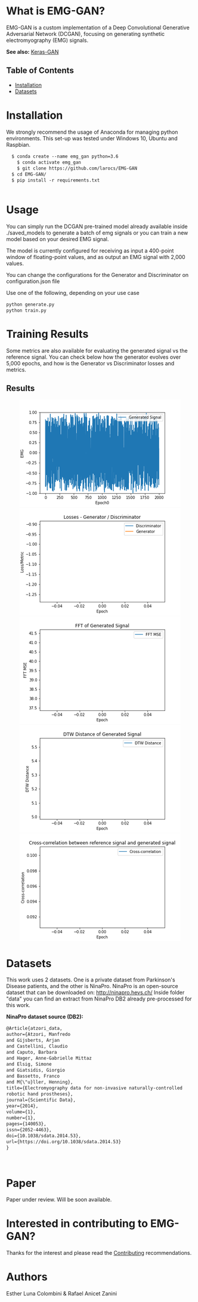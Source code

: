 # What is EMG-GAN?
EMG-GAN is a custom implementation of a Deep Convolutional Generative Adversarial Network (DCGAN), focusing on generating synthetic electromyography (EMG) signals.

<b>See also:</b> [Keras-GAN](https://github.com/eriklindernoren/Keras-GAN/)

## Table of Contents
  * [Installation](#installation)
  * [Datasets](#datasets)

# Installation
We strongly recommend the usage of Anaconda for managing python environments. 
This set-up was tested under Windows 10, Ubuntu and Raspbian.
```
  $ conda create --name emg_gan python=3.6
	$ conda activate emg_gan
	$ git clone https://github.com/larocs/EMG-GAN
  $ cd EMG-GAN/
  $ pip install -r requirements.txt
	
```
	
# Usage
You can simply run the DCGAN pre-trained model already available inside ./saved_models to generate a batch of emg signals or you can train a new model based on your desired EMG signal.

The model is currently configured for receiving as input a 400-point window of floating-point values, and as output an EMG signal with 2,000 values.

You can change the configurations for the Generator and Discriminator on configuration.json file

Use one of the following, depending on your use case
```
python generate.py
python train.py

```

# Training Results
Some metrics are also available for evaluating the generated signal vs the reference signal. You can check below how the generator evolves over 5,000 epochs, and how is the Generator vs Discriminator losses and metrics.

## Results

<div align='center'>
<img src = 'figures/generation.gif' height="288px" width="432px">
</div>
<div align = 'center'>
<a href = 'figures/losses.gif'><img src = 'figures/losses.gif'  height="288px" width="432px"></a>
<a href = 'figures/fft.gif'><img src = 'figures/fft.gif'  height="288px" width="432px"></a>
<br>
<a href = 'figures/dtw.gif'><img src = 'figures/dtw.gif'  height="288px" width="432px"></a>
<a href = 'figures/cross.gif'><img src = 'figures/cross.gif'  height="288px" width="432px"></a>
</div>

# Datasets
This work uses 2 datasets. One is a private dataset from Parkinson's Disease patients, and the other is NinaPro.
NinaPro is an open-source dataset that can be downloaded on: http://ninapro.hevs.ch/
Inside folder "data" you can find an extract from NinaPro DB2 already pre-processed for this work.

**NinaPro dataset source (DB2):**
```
@Article{atzori_data,
author={Atzori, Manfredo
and Gijsberts, Arjan
and Castellini, Claudio
and Caputo, Barbara
and Hager, Anne-Gabrielle Mittaz
and Elsig, Simone
and Giatsidis, Giorgio
and Bassetto, Franco
and M{\"u}ller, Henning},
title={Electromyography data for non-invasive naturally-controlled robotic hand prostheses},
journal={Scientific Data},
year={2014},
volume={1},
number={1},
pages={140053},
issn={2052-4463},
doi={10.1038/sdata.2014.53},
url={https://doi.org/10.1038/sdata.2014.53}
}
```
&nbsp;


# Paper
Paper under review. Will be soon available.

# Interested in contributing to EMG-GAN?
Thanks for the interest and please read the [Contributing](https://github.com/larocs/EMG-GAN/blob/master/CONTRIBUTING.md) recommendations.

# Authors
Esther Luna Colombini & Rafael Anicet Zanini

